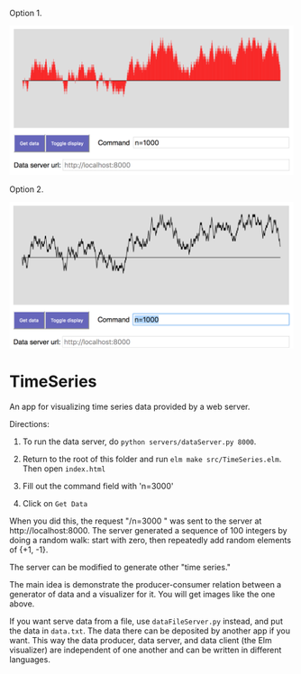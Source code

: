 Option 1.

![Bar graph of random walk](./image/barGraph.png)

Option 2.

![Line graph of random walk](./image/lineGraph.png)

TimeSeries
==========

An app for visualizing time series data provided by
a web server.  

Directions:

1. To run the data server, do `python servers/dataServer.py 8000`.  

2. Return to the root of this folder and run `elm make src/TimeSeries.elm`. Then open `index.html`

3. Fill out the command field with 'n=3000'

4. Click on `Get Data`

When you did this, the request "/n=3000   " was sent
to the server at http://localhost:8000. The server generated a sequence
of 100 integers by doing a random walk: start with zero, then
repeatedly add random elements of {+1, -1}.

The server can be modified to generate other "time series."

The main idea is demonstrate the producer-consumer relation
between a generator of data and a visualizer for it.  You will
get images like the one above.

If you want serve data from a file, use `dataFileServer.py` instead,
and put the data in `data.txt`. The data there can be deposited by
another app if you want.  This way the data producer, data server,
and data client (the Elm visualizer) are independent of one another
and can be written in different languages.    
